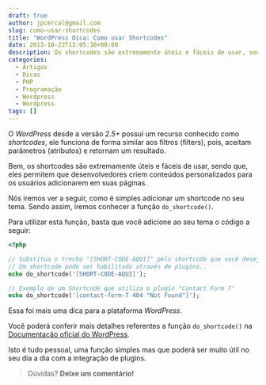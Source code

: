 ```yaml
---
draft: true
author: jpcercal@gmail.com
slug: como-usar-shortcodes
title: "WordPress Dica: Como usar Shortcodes"
date: 2013-10-22T12:05:38+00:00
description: Os shortcodes são extremamente úteis e fáceis de usar, sendo que, eles permitem que desenvolvedores criem conteúdos personalizados para os usuários.
categories:
  - Artigos
  - Dicas
  - PHP
  - Programação
  - Wordpress
  - Wordpress
tags: []
---
```


O _WordPress_ desde a versão _2.5+_ possuí um recurso conhecido como _shortcodes_, ele funciona de forma similar aos filtros (filters), pois, aceitam parâmetros (atributos) e retornam um resultado.

Bem, os shortcodes são extremamente úteis e fáceis de usar, sendo que, eles permitem que desenvolvedores criem conteúdos personalizados para os usuários adicionarem em suas páginas.

Nós iremos ver a seguir, como é simples adicionar um shortcode no seu tema. Sendo assim, iremos conhecer a função `do_shortcode()`.

Para utilizar esta função, basta que você adicione ao seu tema o código a seguir:

```php
<?php

// Substitua o trecho "[SHORT-CODE-AQUI]" pelo shortcode que você deseja inserir,
// Um shortcode pode ser habilitado através de plugins..
echo do_shortcode('[SHORT-CODE-AQUI]');

// Exemplo de um Shortcode que utiliza o plugin "Contact Form 7"
echo do_shortcode('[contact-form-7 404 "Not Found"]');
```

Essa foi mais uma dica para a plataforma _WordPress_.

Você poderá conferir mais detalhes referentes a função `do_shortcode()` na [Documentação oficial do WordPress](http://codex.wordpress.org/Function_Reference/do_shortcode "Documentação oficial do WordPress").

Isto é tudo pessoal, uma função simples mas que poderá ser muito útil no seu dia a dia com a integração de plugins.

> Dúvidas? **Deixe um comentário!**
